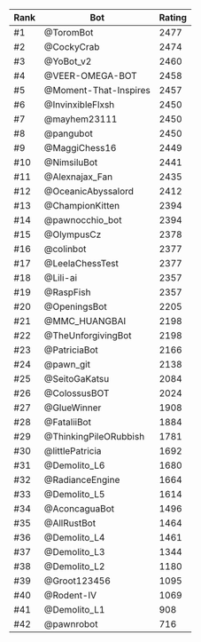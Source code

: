 Rank|Bot|Rating
---|---|---
#1|@ToromBot|2477
#2|@CockyCrab|2474
#3|@YoBot_v2|2460
#4|@VEER-OMEGA-BOT|2458
#5|@Moment-That-Inspires|2457
#6|@InvinxibleFlxsh|2450
#7|@mayhem23111|2450
#8|@pangubot|2450
#9|@MaggiChess16|2449
#10|@NimsiluBot|2441
#11|@Alexnajax_Fan|2435
#12|@OceanicAbyssalord|2412
#13|@ChampionKitten|2394
#14|@pawnocchio_bot|2394
#15|@OlympusCz|2378
#16|@colinbot|2377
#17|@LeelaChessTest|2377
#18|@Lili-ai|2357
#19|@RaspFish|2357
#20|@OpeningsBot|2205
#21|@MMC_HUANGBAI|2198
#22|@TheUnforgivingBot|2198
#23|@PatriciaBot|2166
#24|@pawn_git|2138
#25|@SeitoGaKatsu|2084
#26|@ColossusBOT|2024
#27|@GlueWinner|1908
#28|@FataliiBot|1884
#29|@ThinkingPileORubbish|1781
#30|@littlePatricia|1692
#31|@Demolito_L6|1680
#32|@RadianceEngine|1664
#33|@Demolito_L5|1614
#34|@AconcaguaBot|1496
#35|@AllRustBot|1464
#36|@Demolito_L4|1461
#37|@Demolito_L3|1344
#38|@Demolito_L2|1180
#39|@Groot123456|1095
#40|@Rodent-IV|1069
#41|@Demolito_L1|908
#42|@pawnrobot|716
